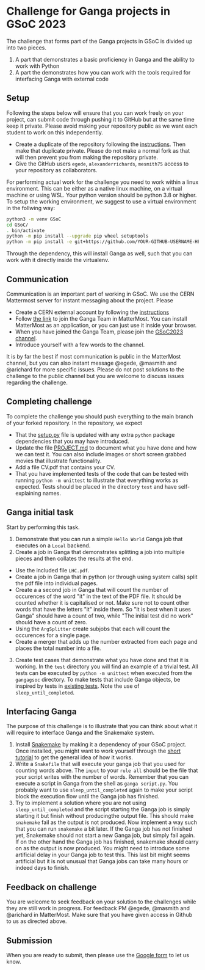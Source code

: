 # Challenge for Ganga projects in GSoC 2023

The challenge that forms part of the Ganga projects in GSoC is divided up into two pieces.

1) A part that demonstrates a basic proficiency in Ganga and the ability to work with Python
2) A part the demonstrates how you can work with the tools required for interfacing Ganga with external code

## Setup
Following the steps below will ensure that you can work freely on your project, can submit code through pushing it to GitHub but at the same time keep it private. Please avoid making your repository public as we want each student to work on this independently.

- Create a duplicate of the repository following the [instructions](https://help.github.com/en/github/creating-cloning-and-archiving-repositories/duplicating-a-repository). Then make that duplicate private. Please do not make a normal fork as that will then prevent you from making the repository private.
- Give the GitHub users `egede`, `alexanderrichards`, `mesmith75` access to your repository as collaborators.

For performing actual work for the challenge you need to work within a linux environment. This can be either as a native linux machine, on a virtual machine or using WSL. Your python version should be python 3.8 or higher. To setup the working environment, we suggest to use a virtual environment in the follwing way:

```bash
python3 -m venv GSoC
cd GSoC/
. bin/activate
python -m pip install --upgrade pip wheel setuptools
python -m pip install -e git+https://github.com/YOUR-GITHUB-USERNAME-HERE/GangaGSoC2023#egg=gangagsoc
```

Through the dependency, this will install Ganga as well, such that you can work with it directly inside the virtualenv.

## Communication

Communication is an important part of working in GSoC. We use the CERN Mattermost server for instant messaging about the project. Please
- Create a CERN external account by following the [instructions](https://account.cern.ch/account/externals/)
- Follow [the link](https://mattermost.web.cern.ch/signup_user_complete/?id=6t4p1zptyp8pdn6ptore9ex9hw) to
  join the Ganga Team in MatterMost. You can install MatterMost as an application, or you can just use it inside your browser.
- When you have joined the Ganga Team, please join the [GSoC2023 channel](https://mattermost.web.cern.ch/ganga/channels/gsoc2023).
- Introduce yourself with a few words to the channel.

It is by far the best if most communication is public in the MatterMost channel, but you can also instant message @egede, @masmith and @arichard for more specific issues. Please do not post solutions to the challenge to the public channel but you are welcome to discuss issues regarding the challenge.

## Completing challenge

To complete the challenge you should push everything to the main branch of your forked repository. In the repository, we expect
- That the [setup.py](setup.py) file is updated with any extra `python` package dependencies that you may have introduced.
- Update the file [PROJECT.md](PROJECT.md) to document what you have done and how we can test it. You can also include images or short screen grabbed movies that illustrate functionality.
- Add a file CV.pdf that contains your CV.
- That you have implemented tests of the code that can be tested with running `python -m unittest` to illustrate that everything works as expected. Tests should be placed in the directory `test` and have self-explaining names.

## Ganga initial task

Start by performing this task.

1) Demonstrate that you can run a simple `Hello World` Ganga job that executes on a `Local` backend.
2) Create a job in Ganga that demonstrates splitting a job into multiple pieces and then collates the results at the end.
  - Use the included file `LHC.pdf`.
  - Create a job in Ganga that in python (or through using system calls) split the pdf file into individual pages. 
  - Create a a second job in Ganga that will count the number of occurences of the word "it" in the text of the PDF file. It should be counted whether it is capitalised or not. Make sure not to count other words that have the letters "it" inside them. So "It is best when it uses Ganga" should have a count of two, while "The initial test did no work" should have a count of zero.
  - Using the `ArgSplitter` create subjobs that each will count the occurences for a single page.
  - Create a merger that adds up the number extracted from each page and places the total number into a file.
 3) Create test cases that demonstrate what you have done and that it is working. In the `test` directory you will find an example of a trivial test. All tests can be executed by `python -m unittest` when executed from the `gangagsoc` directory. To make tests that include Ganga objects, be inspired by tests in [existing tests](https://github.com/ganga-devs/ganga/blob/develop/ganga/GangaCore/test/GPI/TestArgSplitter.py). Note the use of `sleep_until_completed`.

## Interfacing Ganga

The purpose of this challenge is to illustrate that you can think about what it will require to interface Ganga and the Snakemake system. 

1) Install [Snakemake](https://snakemake.readthedocs.io/) by making it a dependency of your GSoC project. Once installed, you might want to work yourself through the [short tutorial](https://snakemake.readthedocs.io/en/stable/tutorial/short.html) to get the general idea of how it works.
2) Write a `Snakefile` that will execute your ganga job that you used for counting words above. The `input` to your `rule all` should be the file that your script writes with the number of words. Remember that you can execute a script in Ganga from the shell as `ganga script.py`. You probably want to use `sleep_until_completed` again to make your script block the execution flow until the Ganga job has finished.
3) Try to implement a solution where you are not using `sleep_until_completed` and the script starting the Ganga job is simply starting it but finish without producingthe output file. This should make `snakemake` fail as the output is not produced. Now implement a way such that you can run `snakemake` a bit later. If the Ganga job has not finished yet, Snakemake should not start a new Ganga job, but simply fail again. If on the other hand the Ganga job has finished, snakemake should carry on as the output is now produced. You might need to introduce some artificial delay in your Ganga job to test this. This last bit might seems artificial but it is not unusual that Ganga jobs can take many hours or indeed days to finish.

## Feedback on challenge
You are welcome to seek feedback on your solution to the challenges while they are still work in progress. For feedback PM @egede, @masmith and @arichard in MatterMost. Make sure that you have given access in Github to us as directed above.

## Submission
When you are ready to submit, then please use the [Google form](https://docs.google.com/forms/d/e/1FAIpQLScCrQBFrm0auXYJqKuzDGkjoHdj-fV7hvo_TKBc85nJpIIY1A/viewform) to let us know.
